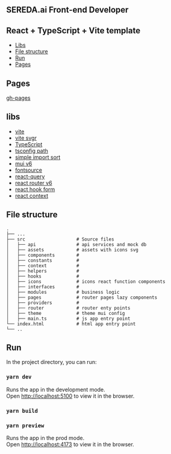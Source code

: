 ## SEREDA.ai Front-end Developer

## React + TypeScript + Vite template

- [Libs](#libs)
- [File structure](#file-structure)
- [Run](#run)
- [Pages](#pages)

## Pages

[gh-pages](https://bohdanradchenko.github.io/sereda.ai/)

## libs

- [vite](https://vite.dev/guide/)
- [vite svgr](https://www.npmjs.com/package/vite-plugin-svgr)
- [TypeScript](https://www.typescriptlang.org/)
- [tsconfig path](https://www.npmjs.com/package/vite-tsconfig-paths)
- [simple import sort](https://github.com/lydell/eslint-plugin-simple-import-sort/)
- [mui v6](https://mui.com/material-ui/getting-started/)
- [fontsource](https://fontsource.org/fonts/lexend)
- [react-query](https://tanstack.com/query/latest/docs/framework/react/overview)
- [react router v6](https://reactrouter.com/en/main/start/overview)
- [react hook form](https://www.react-hook-form.com/get-started)
- [react context](https://react.dev/learn/scaling-up-with-reducer-and-context)

## File structure

    .
    ├── ...
    ├── src                   # Source files
    │   ├── api               # api services and mock db
    │   ├── assets            # assets with icons svg
    │   ├── components        # 
    │   ├── constants         # 
    │   ├── context           # 
    │   ├── helpers           # 
    │   ├── hooks             # 
    │   ├── icons             # icons react function components
    │   ├── interfaces        #  
    │   ├── modules           # business logic
    │   ├── pages             # router pages lazy components
    │   ├── providers         # 
    │   ├── router            # router enty points
    │   ├── theme             # theme mui config
    │   ├── main.ts           # js app entry point
    └── index.html            # html app entry point
    └── .. 

## Run

In the project directory, you can run:

### `yarn dev`

Runs the app in the development mode.<br>
Open [http://localhost:5100](http://localhost:5100) to view it in the browser.

### `yarn build`

### `yarn preview`

Runs the app in the prod mode.<br>
Open [http://localhost:4173](http://localhost:4173) to view it in the browser.